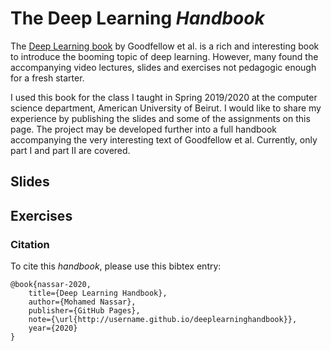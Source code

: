 # The Deep Learning _Handbook_ 

The [Deep Learning book](https://www.deeplearningbook.org/) by Goodfellow et al. is a rich and interesting book to introduce the booming topic of deep learning. However, many found the accompanying video lectures, slides and exercises not pedagogic enough for a fresh starter. 

I used this book for the class I taught in Spring 2019/2020 at the computer science department, American University of Beirut. 
I would like to share my experience by publishing the slides and some of the assignments on this page. The project may be developed further into a full handbook accompanying the very interesting text of Goodfellow et al. 
Currently, only part I and part II are covered. 

## Slides 

## Exercises 

### Citation 
To cite this _handbook_, please use this bibtex entry:
```
@book{nassar-2020,
    title={Deep Learning Handbook},
    author={Mohamed Nassar},
    publisher={GitHub Pages},
    note={\url{http://username.github.io/deeplearninghandbook}},
    year={2020}
}
```
